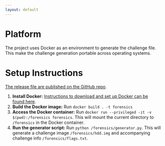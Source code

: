 ```yaml
---
layout: default
---
```


# Platform

The project uses Docker as an environment to generate the challenge file. This
make the challenge generation portable across operating systems. 

# Setup Instructions

[The release file are published on the GitHub repo](https://github.com/zaratec/forensics/releases/).

1. **Install Docker:** [Instructions 
to download and set up Docker can be found here](https://docs.docker.com/v17.12/install/).
2. **Build the Docker image:** Run `docker build . -t forensics`
3. **Access the Docker container:** Run `docker run --privileged -it -v $(pwd):/forensics forensics`. 
This will mount the current directory to `/forensics` in the Docker container.
4. **Run the generator script:** Run `python /forensics/generator.py`. This will generate a challenge image `/forensics/hdd.img` and accompanying challenge info `/forensics/flags.txt`.
